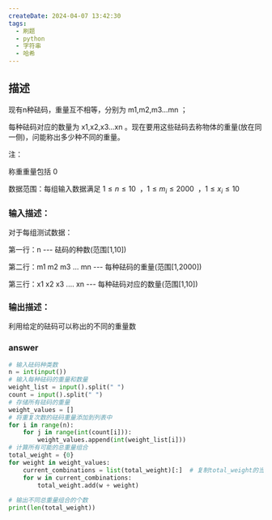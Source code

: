```yaml
---
createDate: 2024-04-07 13:42:30
tags:
  - 刷题
  - python
  - 字符串
  - 哈希
---
```

## 描述

现有n种砝码，重量互不相等，分别为 m1,m2,m3…mn ；

每种砝码对应的数量为 x1,x2,x3...xn 。现在要用这些砝码去称物体的重量(放在同一侧)，问能称出多少种不同的重量。

注：

称重重量包括 0

数据范围：每组输入数据满足 $1≤n≤10$  ，$1≤m_i​≤2000$  ，$1≤x_i​≤10$ 

### 输入描述：

对于每组测试数据：

第一行：n --- 砝码的种数(范围\[1,10])

第二行：m1 m2 m3 ... mn --- 每种砝码的重量(范围\[1,2000])

第三行：x1 x2 x3 .... xn --- 每种砝码对应的数量(范围\[1,10])

### 输出描述：

利用给定的砝码可以称出的不同的重量数

### answer
```python
# 输入砝码种类数
n = int(input())
# 输入每种砝码的重量和数量
weight_list = input().split(" ")
count = input().split(" ")
# 存储所有砝码的重量
weight_values = []
# 将重复次数的砝码重量添加到列表中
for i in range(n):
    for j in range(int(count[i])):
        weight_values.append(int(weight_list[i]))
# 计算所有可能的总重量组合
total_weight = {0}
for weight in weight_values:
    current_combinations = list(total_weight)[:]  # 复制total_weight的当前元素，以便在循环中迭代
    for w in current_combinations:
        total_weight.add(w + weight)
        
# 输出不同总重量组合的个数
print(len(total_weight))
```
